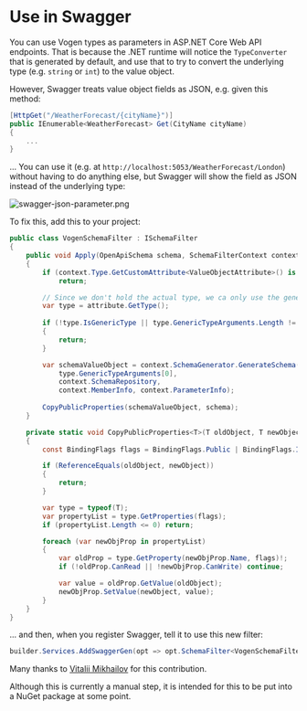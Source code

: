 # Use in Swagger

You can use Vogen types as parameters in ASP.NET Core Web API endpoints. 
That is because the .NET runtime will notice the `TypeConverter` that is generated by default, and use that to try
to convert the underlying type (e.g. `string` or `int`) to the value object. 

However, Swagger treats value object fields as JSON, e.g. given this method:

```C#
[HttpGet("/WeatherForecast/{cityName}")]
public IEnumerable<WeatherForecast> Get(CityName cityName)
{
    ...
}
```

... You can use it (e.g. at `http://localhost:5053/WeatherForecast/London`) without having to do anything else, 
but Swagger will show the field as JSON instead of the underlying type:

<img border-effect="rounded" alt="swagger-json-parameter.png" src="swagger-json-parameter.png"/>

To fix this, add this to your project:

```C#
public class VogenSchemaFilter : ISchemaFilter
{
    public void Apply(OpenApiSchema schema, SchemaFilterContext context)
    {
        if (context.Type.GetCustomAttribute<ValueObjectAttribute>() is not { } attribute)
            return;

        // Since we don't hold the actual type, we ca only use the generic attribute
        var type = attribute.GetType();
        
        if (!type.IsGenericType || type.GenericTypeArguments.Length != 1)
        {
            return;
        }

        var schemaValueObject = context.SchemaGenerator.GenerateSchema(
            type.GenericTypeArguments[0], 
            context.SchemaRepository, 
            context.MemberInfo, context.ParameterInfo);
        
        CopyPublicProperties(schemaValueObject, schema);
    }

    private static void CopyPublicProperties<T>(T oldObject, T newObject) where T : class
    {
        const BindingFlags flags = BindingFlags.Public | BindingFlags.Instance;

        if (ReferenceEquals(oldObject, newObject))
        {
            return;
        }

        var type = typeof(T);
        var propertyList = type.GetProperties(flags);
        if (propertyList.Length <= 0) return;

        foreach (var newObjProp in propertyList)
        {
            var oldProp = type.GetProperty(newObjProp.Name, flags)!;
            if (!oldProp.CanRead || !newObjProp.CanWrite) continue;

            var value = oldProp.GetValue(oldObject);
            newObjProp.SetValue(newObject, value);
        }
    }
}
```

... and then, when you register Swagger, tell it to use this new filter:

```C#
builder.Services.AddSwaggerGen(opt => opt.SchemaFilter<VogenSchemaFilter>());
```
Many thanks to [Vitalii Mikhailov](https://github.com/Aragas) for this contribution.

<note>
Although this is currently a manual step, it is intended for this to be put into a NuGet package at some point.
</note>